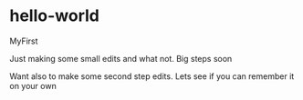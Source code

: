 # hello-world
MyFirst

Just making some small edits and what not. Big steps soon

Want also to make some second step edits. Lets see if you can remember it on your own
